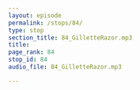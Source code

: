 ```yaml
---
layout: episode
permalink: /stops/84/
type: stop
section_title: 84_GilletteRazor.mp3
title: 
page_rank: 84
stop_id: 84
audio_file: 84_GilletteRazor.mp3

---
```

